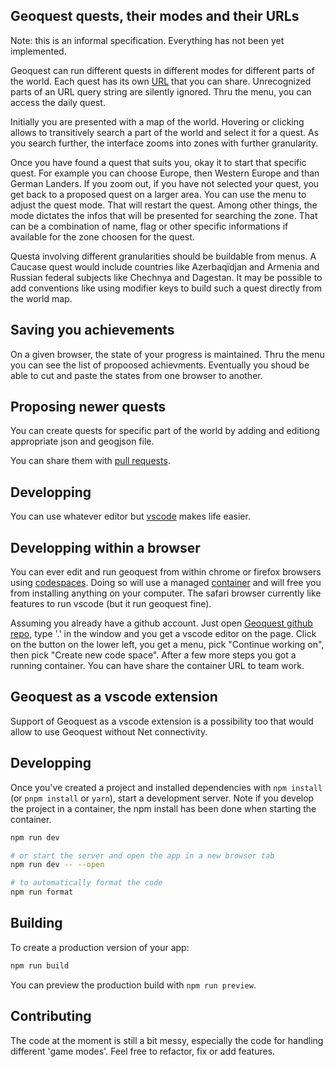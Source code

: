 ## Geoquest quests, their modes and their URLs

Note: this is an informal specification. Everything has not been yet
implemented.

Geoquest can run different quests in different modes for different parts of the
world. Each quest has its own
[URL](https://www.geeksforgeeks.org/components-of-a-url/) that you can share.
Unrecognized parts of an URL query string are silently ignored. Thru the menu,
you can access the daily quest.

Initially you are presented with a map of the world. Hovering or clicking
allows to transitively search a part of the world and select it for a quest. 
As you search further, the interface zooms into zones with further granularity. 

Once you have found a quest that suits you, okay it to start that specific
quest. For example you can choose Europe, then Western Europe and than German
Landers. If you zoom out, if you have not selected your quest, you get back to
a proposed quest on a larger area. You can use the menu to adjust the quest
mode. That will restart the quest. Among other things, the mode dictates the
infos that will be presented for searching the zone. That can be a combination
of name, flag or other specific informations if available for the zone choosen
for the quest.

Questa involving different granularities should be buildable from menus.
A Caucase quest would include countries like Azerbaqïdjan and Armenia and
Russian federal subjects like Chechnya and Dagestan.
It may be possible to add conventions like using modifier keys to build such
a quest directly from the world map.

## Saving you achievements

On a given browser, the state of your progress is maintained.
Thru the menu you can see the list of propoosed achievments.
Eventually you shoud be able to cut and paste the states from
one browser to another.

## Proposing newer quests

You can create quests for specific part of the world 
by adding and  editiong appropriate json and geogjson file.

You can share them with [pull
requests](https://docs.github.com/en/pull-requests/collaborating-with-pull-requests/proposing-changes-to-your-work-with-pull-requests/about-pull-requests).

## Developping

You can use whatever editor but [vscode](https://code.visualstudio.com/) makes life easier.

## Developping within a browser 

You can ever edit and run geoquest from within chrome or firefox browsers
using [codespaces](https://devblogs.microsoft.com/visualstudio/introducing-visual-studio-codespaces/). Doing so will use a
managed [container](https://containers.dev/) and will free you from installing anything on your computer. The safari browser currently like features to run vscode (but it run
geoquest fine).

Assuming you already have a github account. Just open [Geoquest github
repo](https://github.com/woutdp/geoquest), type '.' in the window and you get a
vscode editor on the page. Click on the button on the lower left, you get a
menu, pick "Continue working on", then pick "Create new code space". After a
few more steps you got a running container. You can have share the container
URL to team work.

## Geoquest as a vscode extension

Support of Geoquest as a vscode extension is a possibility too
that would allow to use Geoquest without Net connectivity.

## Developping

Once you've created a project and installed dependencies with `npm install` (or
`pnpm install` or `yarn`), start a development server. Note if you develop the
project in a container, the npm install has been done when starting the
container.

```bash
npm run dev

# or start the server and open the app in a new browser tab
npm run dev -- --open

# to automatically format the code
npm run format
```

## Building

To create a production version of your app:

```bash
npm run build
```

You can preview the production build with `npm run preview`.

## Contributing

The code at the moment is still a bit messy, especially the code for handling different 'game modes'. Feel free to refactor, fix or add features.

